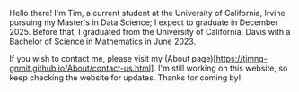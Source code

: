 Hello there! I'm Tim, a current student at the University of California, Irvine pursuing my Master's in Data Science; I expect to graduate in December 2025. Before that, I graduated from the University of California, Davis with a Bachelor of Science in Mathematics in June 2023.

If you wish to contact me, please visit my (About page)[https://timng-gnmit.github.io/About/contact-us.html]. I'm still working on this website, so keep checking the website for updates. Thanks for coming by!
